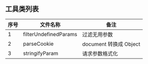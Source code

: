 ## 工具类列表

| 序号 | 文件名称              | 备注                   |
| ---- | --------------------- | ---------------------- |
| 1    | filterUndefinedParams | 过滤无用参数           |
| 2    | parseCookie           | document 转换成 Object |
| 3    | stringifyParam        | 请求参数格式化         |
